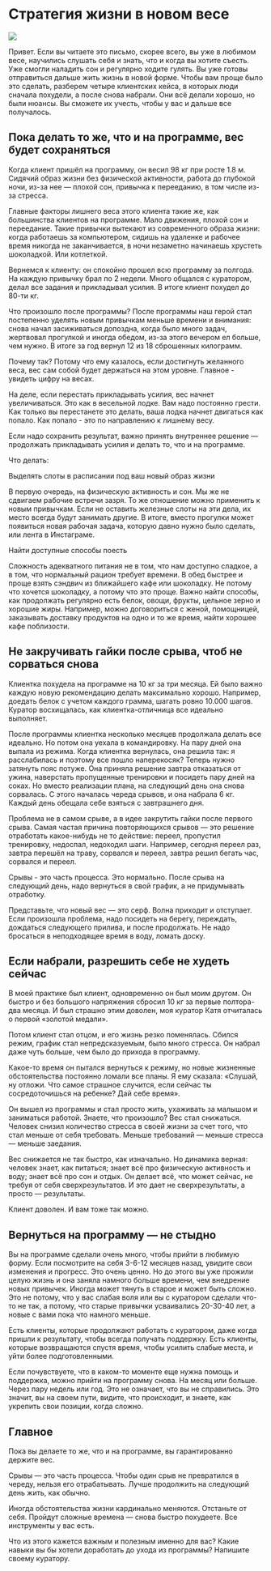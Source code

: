 # Стратегия жизни в новом весе

![](https://linen-liver-f97.notion.site/image/https%3A%2F%2Fs3-us-west-2.amazonaws.com%2Fsecure.notion-static.com%2Fa8357994-6214-431d-976e-04d3c36d769d%2F12_MAIN_L.png?table=block&id=a31830d5-e363-48c3-bf88-73ba7e94c96b&spaceId=8ea0018b-d1ad-4f55-ba3a-ecad6c90e672&width=2000&userId=&cache=v2)

Привет. Если вы читаете это письмо, скорее всего, вы уже в любимом весе, научились слушать себя и знать, что и когда вы хотите съесть. Уже смогли наладить сон и регулярно ходите гулять. Вы уже готовы отправиться дальше жить жизнь в новой форме. Чтобы вам проще было это сделать, разберем четыре клиентских кейса, в которых люди сначала похудели, а после снова набрали. Они всё делали хорошо, но были нюансы. Вы сможете их учесть, чтобы у вас и дальше все получалось.

## Пока делать то же, что и на программе, вес будет сохраняться

Когда клиент пришёл на программу, он весил 98 кг при росте 1.8 м. Сидячий образ жизни без физической активности, работа до глубокой ночи, из-за нее — плохой сон, привычка к перееданию, в том числе из-за стресса.

Главные факторы лишнего веса этого клиента такие же, как большинства клиентов на программе. Мало движения, плохой сон и переедание. Такие привычки вытекают из современного образа жизни: когда работаешь за компьютером, сидишь на удаленке и рабочее время никогда не заканчивается, в ночи незаметно начинаешь хрустеть шоколадкой. Или котлеткой.

Вернемся к клиенту: он спокойно прошел всю программу за полгода. На каждую привычку брал по 2 недели. Много общался с куратором, делал все задания и прикладывал усилия. В итоге клиент похудел до 80-ти кг.

Что произошло после программы? После программы наш герой стал постепенно уделять новым привычкам меньше времени и внимания: снова начал засиживаться допоздна, когда было много задач, жертвовал прогулкой и иногда обедом, из-за этого вечером ел больше, чем нужно. В итоге за год вернул 12 из 18 сброшенных килограмм.

Почему так? Потому что ему казалось, если достигнуть желанного веса, вес сам собой будет держаться на этом уровне. Главное - увидеть цифру на весах.

На деле, если перестать прикладывать усилия, вес начнет увеличиваться. Это как в весельной лодке. Вам надо постоянно грести. Как только вы перестанете это делать, ваша лодка начнет двигаться как попало. Как попало - это по направлению к лишнему весу.

Если надо сохранить результат, важно принять внутреннее решение — продолжать прикладывать усилия и делать то, что и на программе.

Что делать:

Выделять слоты в расписании под ваш новый образ жизни

В первую очередь, на физическую активность и сон. Мы же не сдвигаем рабочие встречи зазря. То же отношение можно применить к новым привычкам. Если не оставить железные слоты на эти дела, их место всегда будут занимать другие. В итоге, вместо прогулки может появиться новая рабочая задача, которую давно нужно было сделать, или лента в Инстаграме.

Найти доступные способы поесть

Сложность адекватного питания не в том, что нам доступно сладкое, а в том, что нормальный рацион требует времени. В обед быстрее и проще взять сэндвич из ближайшего кафе или шоколадку. Не потому что хочется шоколадку, а потому что это проще. Важно найти способы, как продолжать регулярно есть белок, овощи, фрукты, цельное зерно и хорошие жиры. Например, можно договориться с женой, помощницей, заказывать доставку продуктов на одно и то же время, найти хорошее кафе поблизости.

## Не закручивать гайки после срыва, чтоб не сорваться снова

Клиентка похудела на программе на 10 кг за три месяца. Ей было важно каждую новую рекомендацию делать максимально хорошо. Например, доедать белок с учетом каждого грамма, шагать ровно 10.000 шагов. Куратор восхищалась, как клиентка-отличница все идеально выполняет.

После программы клиентка несколько месяцев продолжала делать все идеально. Но потом она уехала в командировку. На пару дней она выпала из режима. Когда клиентка вернулась, она решила так: я расслабилась и поэтому все пошло наперекосяк? Теперь нужно затянуть пояс потуже. Она приняла решение завтра отказаться от ужина, наверстать пропущенные тренировки и посидеть пару дней на соках. Но вместо реализации плана, на следующий день она снова сорвалась. С этого началась череда срывов, и она набрала 6 кг. Каждый день обещала себе взяться с завтрашнего дня.

Проблема не в самом срыве, а в идее закрутить гайки после первого срыва. Самая частая причина повторяющихся срывов — это решение отработать какое-нибудь не то действие: переел, пропустил тренировку, недоспал, недоходил шаги. Например, сегодня переел раз, завтра перешёл на траву, сорвался и переел, завтра решил бегать час, сорвался и переел.

Срывы - это часть процесса. Это нормально. После срыва на следующий день, надо вернуться в свой график, а не придумывать отработку.

Представьте, что новый вес — это серф. Волна приходит и отступает. Если произошла проблема, надо посидеть на берегу, переждать, дождаться следующего прилива, и после продолжать. Не надо бросаться в неподходящее время в воду, ломать доску.

## Если набрали, разрешить себе не худеть сейчас

В моей практике был клиент, одновременно он был моим другом. Он быстро и без большого напряжения сбросил 10 кг за первые полтора-два месяца. И был страшно этим доволен, моя куратор Катя отчиталась о первой «золотой медали».

Потом клиент стал отцом, и его жизнь резко поменялась. Сбился режим, график стал непредсказуемым, было много стресса. Он набрал даже чуть больше, чем было до прихода в программу.

Какое-то время он пытался вернуться к режиму, но новые жизненные обстоятельства постоянно ломали все планы. Я ему сказала: «Слушай, ну отложи. Что самое страшное случится, если сейчас ты сосредоточишься на ребенке? Дай себе время».

Он вышел из программы и стал просто жить, ухаживать за малышом и заниматься работой. Знаете, что произошло? Вес стал снижаться. Человек снизил количество стресса в своей жизни за счет того, что стал меньше от себя требовать. Меньше требований — меньше стресса — меньше заедания.

Вес снижается не так быстро, как изначально. Но динамика верная: человек знает, как питаться; знает всё про физическую активность и воду; знает всё про сон и отдых. Он делает всё, что может сейчас, не требуя от себя сверхрезультатов. И это дает не сверхрезультаты, а просто — результаты.

Клиент доволен. И вам тоже так можно.

## Вернуться на программу — не стыдно

Вы на программе сделали очень много, чтобы прийти в любимую форму. Если посмотрите на себя 3-6-12 месяцев назад, увидите свои изменения и прогресс. Это очень ценно. Но до этого вы уже прожили целую жизнь и она заняла намного больше времени, чем внедрение новых привычек. Иногда может тянуть в старое и может быть сложно. Это не потому, что у вас слабая воля или вы с куратором сделали что-то не так, а потому, что старые привычки усваивались 20-30-40 лет, а новые с вами пока что намного меньше.

Есть клиенты, которые продолжают работать с куратором, даже когда пришли к результату, чтобы всегда получать поддержку. Есть клиенты, которые возвращаются спустя время, чтобы усилить слабые места, и уйти более подготовленными.

Если почувствуете, что в каком-то моменте еще нужна помощь и поддержка, можно прийти на программу снова. На месяц или больше. Через пару недель или год. Это не означает, что вы не справились. Это значит, вы на своем пути, видите, что происходит, и знаете, как укрепить свои позиции, когда сложно.

## Главное

Пока вы делаете то же, что и на программе, вы гарантированно держите вес.

Срывы — это часть процесса. Чтобы один срыв не превратился в череду, нельзя его отрабатывать. Лучше продолжить на следующий день жить, как обычно.

Иногда обстоятельства жизни кардинально меняются. Отстаньте от себя. Пройдут сложные времена — снова быстро похудеете. Все инструменты у вас есть.

Что из этого кажется важным и полезным именно для вас? Какие навыки вы бы хотели доработать до ухода из программы? Напишите своему куратору.